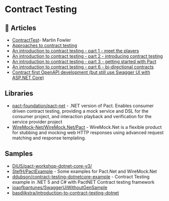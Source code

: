 # Contract Testing

## 📕 Articles
- [ContractTest](https://martinfowler.com/bliki/ContractTest.html)- Martin Fowler
- [Approaches to contract testing](https://www.ontestautomation.com/approaches-to-contract-testing/)
- [An introduction to contract testing - part 1 - meet the players](https://www.ontestautomation.com/an-introduction-to-contract-testing-part-1-meet-the-players/)
- [An introduction to contract testing - part 2 - introducing contract testing](https://www.ontestautomation.com/an-introduction-to-contract-testing-part-2-introducing-contract-testing/)
- [An introduction to contract testing - part 3 - getting started with Pact](https://www.ontestautomation.com/an-introduction-to-contract-testing-part-3-getting-started-with-pact/)
- [An introduction to contract testing - part 6 - bi-directional contracts](https://www.ontestautomation.com/an-introduction-to-contract-testing-part-6-bi-directional-contracts/)
- [Contract first OpenAPI development (but still use Swagger UI with ASP.NET Core)](https://blog.codingmilitia.com/2023/04/02/contract-first-openapi-development-but-still-use-swagger-ui-with-asp.net-core/)

## Libraries
- [pact-foundation/pact-net](https://github.com/pact-foundation/pact-net) - .NET version of Pact. Enables consumer driven contract testing, providing a mock service and DSL for the consumer project, and interaction playback and verification for the service provider project
- [WireMock-Net/WireMock.Net/Pact](https://github.com/WireMock-Net/WireMock.Net/wiki/Pact) - WireMock.Net is a flexible product for stubbing and mocking web HTTP responses using advanced request matching and response templating.

## Samples
- [DiUS/pact-workshop-dotnet-core-v3/](https://github.com/DiUS/pact-workshop-dotnet-core-v3/)
- [StefH/PactExample](https://github.com/StefH/PactExample) - Some examples for Pact.Net and WireMock.Net
- [ddubson/contract-testing-dotnetcore-example](https://github.com/ddubson/contract-testing-dotnetcore-example) - Contract Testing example in .NET 5 and C# with PactNET Contract testing framework
- [joaofbantunes/SwaggerUiWithoutGenSample](https://github.com/joaofbantunes/SwaggerUiWithoutGenSample)
- [basdijkstra/introduction-to-contract-testing-dotnet](https://github.com/basdijkstra/introduction-to-contract-testing-dotnet)